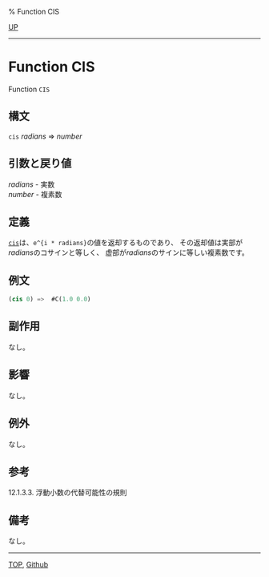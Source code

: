 % Function CIS

[UP](12.2.html)  

---

# Function **CIS**


Function `CIS`


## 構文

`cis` *radians* => *number*


## 引数と戻り値

*radians* - 実数  
*number* - 複素数


## 定義

[`cis`](12.2.cis.html)は、`e^{i * radians}`の値を返却するものであり、
その返却値は実部が*radians*のコサインと等しく、
虚部が*radians*のサインに等しい複素数です。


## 例文

```lisp
(cis 0) =>  #C(1.0 0.0)
```


## 副作用

なし。


## 影響

なし。


## 例外

なし。


## 参考

12.1.3.3. 浮動小数の代替可能性の規則


## 備考

なし。


---
[TOP](index.html),  [Github](https://github.com/nptcl/npt-japanese)

